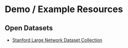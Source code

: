 # Demo / Example Resources

## Open Datasets

- [Stanford Large Network Dataset Collection](https://snap.stanford.edu/data/)
